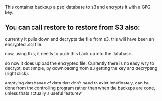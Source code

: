 This container backsup a psql database to s3 and encrypts it with a GPG key.


## You can call restore to restore from S3 also:

currently it pulls down and decrypts the file from s3. this will have been an encrypted .sql file.

now, using this, it needs to push this back up into the database.

so now it does upload the encrypted file. Currently there is no easy way to decrypt, but simple, by downloading from s3 getting the key and decrypting (right click).

emptying databases of data that don't need to exist indefinately, can be done from the controlling program rather than when the backups are done, unless thats actually a useful featurew